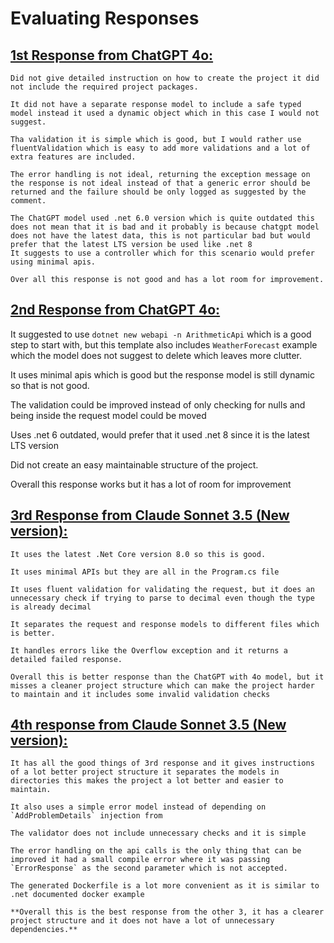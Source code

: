 # Evaluating Responses

## [1st Response from ChatGPT 4o:](1.ChatGPT-4o/Response.md.md)

    Did not give detailed instruction on how to create the project it did not include the required project packages.

    It did not have a separate response model to include a safe typed model instead it used a dynamic object which in this case I would not suggest.

    Tha validation it is simple which is good, but I would rather use fluentValidation which is easy to add more validations and a lot of extra features are included.

    The error handling is not ideal, returning the exception message on the response is not ideal instead of that a generic error should be returned and the failure should be only logged as suggested by the comment.

    The ChatGPT model used .net 6.0 version which is quite outdated this does not mean that it is bad and it probably is because chatgpt model does not have the latest data, this is not particular bad but would prefer that the latest LTS version be used like .net 8 
    It suggests to use a controller which for this scenario would prefer using minimal apis.

    Over all this response is not good and has a lot room for improvement.

##  [2nd Response from ChatGPT 4o:](2.ChatGPT-4o/Response.md.md)

   It suggested to use `dotnet new webapi -n ArithmeticApi` which is a good step to start with, but this template also includes `WeatherForecast` example which the model does not suggest to delete which leaves more clutter.

   It uses minimal apis which is good but the response model is still dynamic so that is not good.

   The validation could be improved instead of only checking for nulls and being inside the request model could be moved

   Uses .net 6 outdated, would prefer that it used .net 8 since it is the latest LTS version

   Did not create an easy maintainable structure of the project. 
   
   Overall this response works but it has a lot of room for improvement

##  [3rd Response from Claude Sonnet 3.5 (New version):](3.Claude%203.5%20Sonnet%20(New)//Response.md)

    It uses the latest .Net Core version 8.0 so this is good.

    It uses minimal APIs but they are all in the Program.cs file

    It uses fluent validation for validating the request, but it does an unnecessary check if trying to parse to decimal even though the type is already decimal

    It separates the request and response models to different files which is better.

    It handles errors like the Overflow exception and it returns a detailed failed response.

    Overall this is better response than the ChatGPT with 4o model, but it misses a cleaner project structure which can make the project harder to maintain and it includes some invalid validation checks

## [4th response from Claude Sonnet 3.5 (New version):](4.Claude%203.5%20Sonnet%20(New)//Response.md)

    It has all the good things of 3rd response and it gives instructions of a lot better project structure it separates the models in directories this makes the project a lot better and easier to maintain.

    It also uses a simple error model instead of depending on `AddProblemDetails` injection from 

    The validator does not include unnecessary checks and it is simple

    The error handling on the api calls is the only thing that can be improved it had a small compile error where it was passing `ErrorResponse` as the second parameter which is not accepted.

    The generated Dockerfile is a lot more convenient as it is similar to .net documented docker example

    **Overall this is the best response from the other 3, it has a clearer project structure and it does not have a lot of unnecessary dependencies.**

